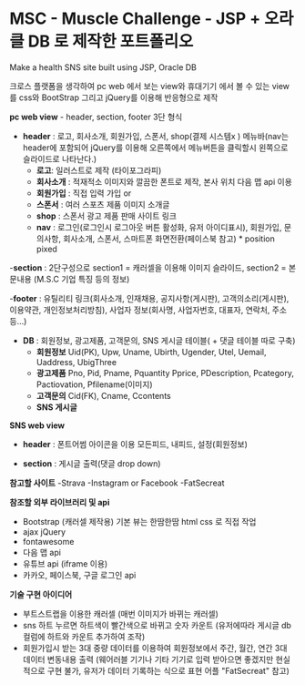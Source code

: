 # MSC - Muscle Challenge - JSP + 오라클 DB 로 제작한 포트폴리오
Make a health SNS site built using JSP, Oracle DB 

크로스 플랫폼을 생각하여 pc web 에서 보는 view와 휴대기기 에서 볼 수 있는 view를 css와 BootStrap 그리고 jQuery를 이용해 반응형으로 제작

<b>pc web view</b> - header, section, footer 3단 형식 

  - <b>header</b> : 로고, 회사소개, 회원가입, 스폰서, shop(결제 시스템x ) 메뉴바(nav는 header에 포함되어 jQuery를 이용해 오른쪽에서 메뉴버튼을 클릭할시 왼쪽으로 슬라이드로 나타난다.)
     - <b>로고</b>: 일러스트로 제작 (타이포그라피)
     - <b>회사소개</b> : 적재적소 이미지와 깔끔한 폰트로 제작, 본사 위치 다음 맵 api 이용
     - <b>회원가입</b> : 직접 입력 가입 or 
     - <b>스폰서</b> : 여러 스포츠 제품 이미지 소개글
     - <b>shop</b> : 스폰서 광고 제품 판매 사이트 링크
     - <b>nav</b> : 로그인(로그인시 로그아웃 버튼 활성화, 유저 아이디표시), 회원가입, 문의사항, 회사소개, 스폰서, 스마트폰 화면전환(페이스북 참고) * position pixed

  -<b>section</b> : 2단구성으로 section1 = 캐러셀을 이용해 이미지 슬라이드, section2 = 본문내용 (M.S.C 기업 특징 등의 정보)
  
  -<b>footer</b> : 유틸리티 링크(회사소개, 인재채용, 공지사항(게시판), 고객의소리(게시판), 이용약관, 개인정보처리방침), 사업자 정보(회사명, 사업자번호, 대표자, 연락처, 주소 등...)
  
  - <b>DB</b> : 회원정보, 광고제품, 고객문의, SNS 게시글 테이블( + 댓글 테이블 따로 구축)
    - <b>회원정보</b> Uid(PK), Upw, Uname, Ubirth, Ugender, Utel, Uemail, Uaddress, UbigThree
    - <b>광고제품</b> Pno, Pid, Pname, Pquantity Pprice, PDescription, Pcategory, Pactiovation, Pfilename(이미지)
    - <b>고객문의</b> Cid(FK), Cname, Ccontents
    - <b>SNS 게시글</b>   


<b>SNS web view</b>
  - <b>header</b> : 폰트어썸 아이콘을 이용 모든피드, 내피드, 설정(회원정보)

  - <b>section</b> : 게시글 출력(댓글 drop down)


<b>참고할 사이트</b>
-Strava
-Instagram or Facebook
-FatSecreat

<b>참조할 외부 라이브러리 및 api</b>
- Bootstrap (캐러셀 제작용) 기본 뷰는 한땀한땀 html css 로 직접 작업
- ajax jQuery
- fontawesome
- 다음 맵 api
- 유튜브 api (iframe 이용)
- 카카오, 페이스북, 구글 로그인 api

<b>기술 구현 아이디어</b>
- 부트스트랩을 이용한 캐러셀 (매번 이미지가 바뀌는 캐러셀)
- sns 하트 누르면 하트색이 빨간색으로 바뀌고 숫자 카운트 (유저에따라 게시글 db 컬럼에 하트와 카운트 추가하여 조작)
- 회원가입시 받는 3대 중량 데이터를 이용하여 회원정보에서 주간, 월간, 연간 3대 데이터 변동내용 출력 (웨어러블 기기나 기타 기기로 입력 받아으면 좋겠지만 현실적으로 구현 불가, 유저가 데이터 기록하는 식으로 표현 어플 "FatSecreat" 참고)
